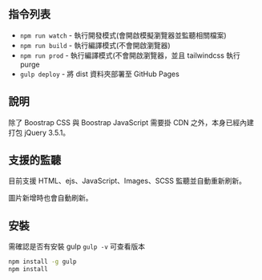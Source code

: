 ## 指令列表

-   `npm run watch` -  執行開發模式(會開啟模擬瀏覽器並監聽相關檔案)
-   `npm run build` -  執行編譯模式(不會開啟瀏覽器)
-   `npm run prod` -  執行編譯模式(不會開啟瀏覽器，並且 tailwindcss 執行 purge
-   `gulp deploy` - 將 dist 資料夾部署至 GitHub Pages

## 說明

除了 Boostrap CSS 與 Boostrap JavaScript 需要掛 CDN 之外，本身已經內建打包 jQuery 3.5.1。

## 支援的監聽

目前支援 HTML、ejs、JavaScript、Images、SCSS 監聽並自動重新刷新。

圖片新增時也會自動刷新。

## 安裝

需確認是否有安裝 gulp `gulp -v` 可查看版本

```cmd
npm install -g gulp
npm install
```
